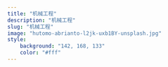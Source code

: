 ```yaml
---
title: "机械工程"
description: "机械工程"
slug: "机械工程"
image: "hutomo-abrianto-l2jk-uxb1BY-unsplash.jpg"
style:
    background: "142, 168, 133"
    color: "#fff"
---
```

